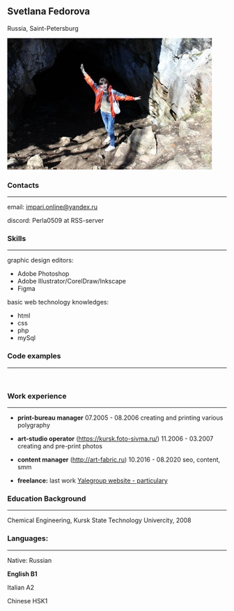 ## Svetlana Fedorova

Russia, Saint-Petersburg

![The Ural mountains are beautiful!](/images/ural-small.jpg "Me at Ural Mountains")
### Contacts
___
email: <impari.online@yandex.ru>

discord: Perla0509 at RSS-server

### Skills
___
graphic design editors: 
- Adobe Photoshop
- Adobe Illustrator/CorelDraw/Inkscape
- Figma

basic web technology knowledges: 
- html
- css
- php
- mySql

### Code examples
___
``   ``
### Work experience
___
- **print-bureau manager** 07.2005 - 08.2006
  creating and printing various polygraphy 

- **art-studio operator** (https://kursk.foto-sivma.ru/) 11.2006 - 03.2007
  creating and pre-print photos
  
- **content manager** (http://art-fabric.ru) 10.2016 - 08.2020
  seo, content, smm
  
- **freelance:**
  last work [Yalegroup website - particulary](http://yalegroup.ru)


### Education Background
___
 Chemical Engineering, Kursk State Technology Univercity, 2008
### Languages:
___
Native: Russian

**English B1**

Italian A2

Chinese HSK1